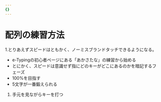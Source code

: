 ```yaml
---
{}
---
```

# 配列の練習方法

1.とりあえずスピードはともかく、ノーミスブランドタッチできるようになる。

- e-Typingの初心者ページにある「あかさたな」の練習から始める  
- とにかく、スピードは意識せず指にどのキーがどこにあるのかを暗記するフェーズ  
- 100%を目指す  
- 5文字が一番鍛えられる  

1. 手元を見ながらキーを打つ
